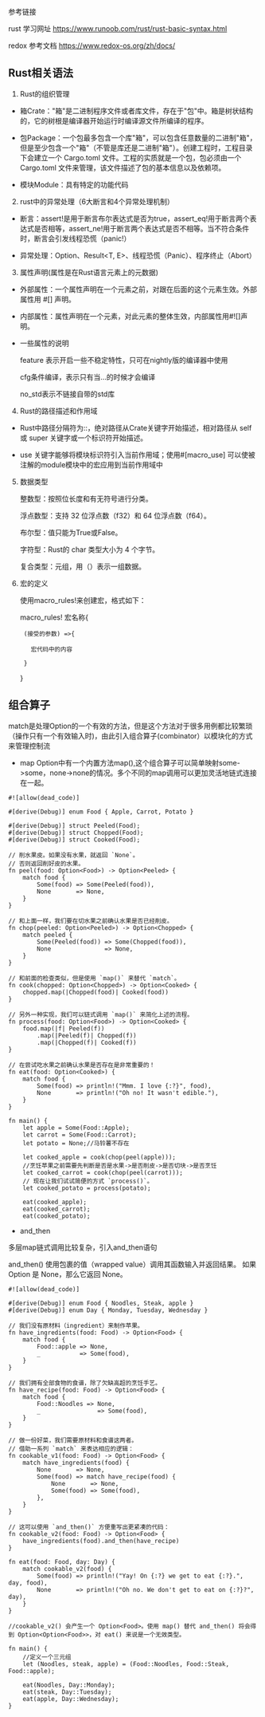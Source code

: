 参考链接

rust 学习网址 https://www.runoob.com/rust/rust-basic-syntax.html

redox 参考文档 https://www.redox-os.org/zh/docs/

## Rust相关语法

1. Rust的组织管理

- 箱Crate："箱"是二进制程序文件或者库文件，存在于"包"中。箱是树状结构的，它的树根是编译器开始运行时编译源文件所编译的程序。

- 包Package：一个包最多包含一个库"箱"，可以包含任意数量的二进制"箱"，但是至少包含一个"箱"（不管是库还是二进制"箱"）。创建工程时，工程目录下会建立一个 Cargo.toml 文件。工程的实质就是一个包，包必须由一个 Cargo.toml 文件来管理，该文件描述了包的基本信息以及依赖项。

- 模块Module：具有特定的功能代码

2. rust中的异常处理（6大断言和4个异常处理机制）

- 断言：assert!是用于断言布尔表达式是否为true，assert_eq!用于断言两个表达式是否相等，assert_ne!用于断言两个表达式是否不相等。当不符合条件时，断言会引发线程恐慌（panic!）

- 异常处理：Option、Result<T, E>、线程恐慌（Panic）、程序终止（Abort）

3. 属性声明(属性是在Rust语言元素上的元数据)

- 外部属性：一个属性声明在一个元素之前，对跟在后面的这个元素生效。外部属性用 #[] 声明。

- 内部属性：属性声明在一个元素，对此元素的整体生效，内部属性用#![]声明。

- 一些属性的说明

   feature 表示开启一些不稳定特性，只可在nightly版的编译器中使用

   cfg条件编译，表示只有当…的时候才会编译

   no_std表示不链接自带的std库

4. Rust的路径描述和作用域

- Rust中路径分隔符为::，绝对路径从Crate关键字开始描述，相对路径从 self 或 super 关键字或一个标识符开始描述。

- use 关键字能够将模块标识符引入当前作用域；使用#[macro_use] 可以使被注解的module模块中的宏应用到当前作用域中

5. 数据类型

   整数型：按照位长度和有无符号进行分类。

   浮点数型：支持 32 位浮点数（f32）和 64 位浮点数（f64）。
 
   布尔型：值只能为True或False。

   字符型：Rust的 char 类型大小为 4 个字节。

   复合类型：元组，用（）表示一组数据。


6. 宏的定义

   使用macro_rules!来创建宏，格式如下：

      macro_rules! 宏名称{

        (接受的参数) =>{
 
	      宏代码中的内容
  
        }
  
      }


## 组合算子

match是处理Option的一个有效的方法，但是这个方法对于很多用例都比较繁琐（操作只有一个有效输入时)，由此引入组合算子(combinator）以模块化的方式来管理控制流

- map
Option中有一个内置方法map(),这个组合算子可以简单映射some->some，none->none的情况。多个不同的map调用可以更加灵活地链式连接在一起。
```
#![allow(dead_code)]

#[derive(Debug)] enum Food { Apple, Carrot, Potato }

#[derive(Debug)] struct Peeled(Food);
#[derive(Debug)] struct Chopped(Food);
#[derive(Debug)] struct Cooked(Food);

// 削水果皮。如果没有水果，就返回 `None`。
// 否则返回削好皮的水果。
fn peel(food: Option<Food>) -> Option<Peeled> {
    match food {
        Some(food) => Some(Peeled(food)),
        None       => None,
    }
}

// 和上面一样，我们要在切水果之前确认水果是否已经削皮。
fn chop(peeled: Option<Peeled>) -> Option<Chopped> {
    match peeled {
        Some(Peeled(food)) => Some(Chopped(food)),
        None               => None,
    }
}

// 和前面的检查类似，但是使用 `map()` 来替代 `match`。
fn cook(chopped: Option<Chopped>) -> Option<Cooked> {
    chopped.map(|Chopped(food)| Cooked(food))
}

// 另外一种实现，我们可以链式调用 `map()` 来简化上述的流程。
fn process(food: Option<Food>) -> Option<Cooked> {
    food.map(|f| Peeled(f))
        .map(|Peeled(f)| Chopped(f))
        .map(|Chopped(f)| Cooked(f))
}

// 在尝试吃水果之前确认水果是否存在是非常重要的！
fn eat(food: Option<Cooked>) {
    match food {
        Some(food) => println!("Mmm. I love {:?}", food),
        None       => println!("Oh no! It wasn't edible."),
    }
}

fn main() {
    let apple = Some(Food::Apple);
    let carrot = Some(Food::Carrot);
    let potato = None;//马铃薯不存在

    let cooked_apple = cook(chop(peel(apple)));
    //烹饪苹果之前需要先判断是否是水果->是否削皮->是否切块->是否烹饪
    let cooked_carrot = cook(chop(peel(carrot)));
    // 现在让我们试试简便的方式 `process()`。
    let cooked_potato = process(potato);

    eat(cooked_apple);
    eat(cooked_carrot);
    eat(cooked_potato);
```

- and_then

多层map链式调用比较复杂，引入and_then语句

and_then() 使用包裹的值（wrapped value）调用其函数输入并返回结果。 如果 Option 是 None，那么它返回 None。

```
#![allow(dead_code)]

#[derive(Debug)] enum Food { Noodles, Steak, apple }
#[derive(Debug)] enum Day { Monday, Tuesday, Wednesday }

// 我们没有原材料（ingredient）来制作苹果。
fn have_ingredients(food: Food) -> Option<Food> {
    match food {
        Food::apple => None,
        _           => Some(food),
    }
}

// 我们拥有全部食物的食谱，除了欠缺高超的烹饪手艺。
fn have_recipe(food: Food) -> Option<Food> {
    match food {
        Food::Noodles => None,
        _                => Some(food),
    }
}

// 做一份好菜，我们需要原材料和食谱这两者。
// 借助一系列 `match` 来表达相应的逻辑：
fn cookable_v1(food: Food) -> Option<Food> {
    match have_ingredients(food) {
        None       => None,
        Some(food) => match have_recipe(food) {
            None       => None,
            Some(food) => Some(food),
        },
    }
}

// 这可以使用 `and_then()` 方便重写出更紧凑的代码：
fn cookable_v2(food: Food) -> Option<Food> {
    have_ingredients(food).and_then(have_recipe)
}

fn eat(food: Food, day: Day) {
    match cookable_v2(food) {
        Some(food) => println!("Yay! On {:?} we get to eat {:?}.", day, food),
        None       => println!("Oh no. We don't get to eat on {:?}?", day),
    }
}

//cookable_v2() 会产生一个 Option<Food>。使用 map() 替代 and_then() 将会得到 Option<Option<Food>>，对 eat() 来说是一个无效类型。

fn main() {
    //定义一个三元组
    let (Noodles, steak, apple) = (Food::Noodles, Food::Steak, Food::apple);

    eat(Noodles, Day::Monday);
    eat(steak, Day::Tuesday);
    eat(apple, Day::Wednesday);
}
```






